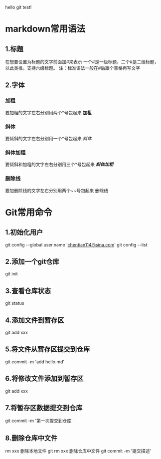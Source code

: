 hello git test!

# markdown常用语法

## 1.标题
在想要设置为标题的文字前面加#来表示
一个#是一级标题，二个#是二级标题，以此类推。支持六级标题。
注：标准语法一般在#后跟个空格再写文字


## 2.字体
### 加粗
要加粗的文字左右分别用两个*号包起来 
**加粗**

### 斜体
要倾斜的文字左右分别用一个*号包起来
*斜体*

### 斜体加粗
要倾斜和加粗的文字左右分别用三个*号包起来
***斜体加粗***

### 删除线
要加删除线的文字左右分别用两个~~号包起来
~~删除线~~


# Git常用命令
## 1.初始化用户
git config --global user.name 'chentian114@sina.com'
git config --list

## 2.添加一个git仓库
git init

## 3.查看仓库状态
git status

## 4.添加文件到暂存区
git add xxx

## 5.将文件从暂存区提交到仓库
git commit -m 'add hello.md'

## 6.将修改文件添加到暂存区
git add xxx

## 7.将暂存区数据提交到仓库
git commit -m '第一次提交到仓库'

## 8.删除仓库中文件
rm xxx  删除本地文件
git rm xxx 删除仓库中文件
git commit -m '提交描述'


















